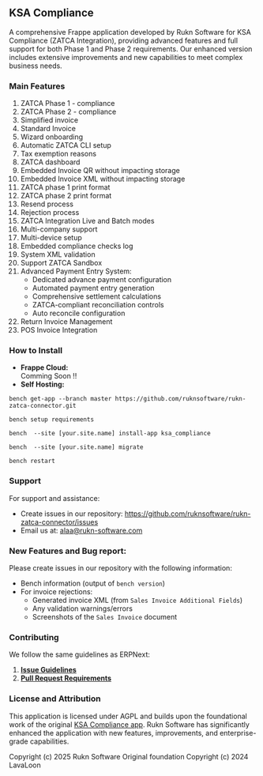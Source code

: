 KSA Compliance
--------------

A comprehensive Frappe application developed by Rukn Software for KSA Compliance (ZATCA Integration), providing advanced features and full support for both Phase 1 and Phase 2 requirements. Our enhanced version includes extensive improvements and new capabilities to meet complex business needs.

### Main Features

1.  ZATCA Phase 1 - compliance
2.  ZATCA Phase 2 - compliance
3.  Simplified invoice
4.  Standard Invoice
5.  Wizard onboarding
6.  Automatic ZATCA CLI setup
7.  Tax exemption reasons
8.  ZATCA dashboard
9.  Embedded Invoice QR without impacting storage
10. Embedded Invoice XML without impacting storage
11. ZATCA phase 1 print format
12. ZATCA phase 2 print format
13. Resend process
14. Rejection process
15. ZATCA Integration Live and Batch modes
16. Multi-company support
17. Multi-device setup
18. Embedded compliance checks log
19. System XML validation
20. Support ZATCA Sandbox
21. Advanced Payment Entry System:
    * Dedicated advance payment configuration
    * Automated payment entry generation
    * Comprehensive settlement calculations
    * ZATCA-compliant reconciliation controls
    * Auto reconcile configuration
22. Return Invoice Management
23. POS Invoice Integration

### How to Install

-   **Frappe Cloud:**\
    Comming Soon !!
-   **Self Hosting:**

```
bench get-app --branch master https://github.com/ruknsoftware/rukn-zatca-connector.git
```

```
bench setup requirements
```

```
bench  --site [your.site.name] install-app ksa_compliance
```

```
bench  --site [your.site.name] migrate
```

```
bench restart
```

### Support

For support and assistance:
- Create issues in our repository: https://github.com/ruknsoftware/rukn-zatca-connector/issues
- Email us at: alaa@rukn-software.com

### New Features and Bug report:

Please create issues in our repository with the following information:
- Bench information (output of `bench version`)
- For invoice rejections:
  - Generated invoice XML (from `Sales Invoice Additional Fields`)
  - Any validation warnings/errors
  - Screenshots of the `Sales Invoice` document

### Contributing

We follow the same guidelines as ERPNext:

1. [**Issue Guidelines**](https://github.com/frappe/erpnext/wiki/Issue-Guidelines)
2. [**Pull Request Requirements**](https://github.com/frappe/erpnext/wiki/Contribution-Guidelines)

### License and Attribution

This application is licensed under AGPL and builds upon the foundational work of the original [KSA Compliance app](https://github.com/lavaloon-eg/ksa_compliance). Rukn Software has significantly enhanced the application with new features, improvements, and enterprise-grade capabilities.

Copyright (c) 2025 Rukn Software
Original foundation Copyright (c) 2024 LavaLoon
